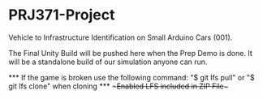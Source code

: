 # PRJ371-Project
Vehicle to Infrastructure Identification on Small Arduino Cars (001).

The Final Unity Build will be pushed here when the Prep Demo is done.
It will be a standalone build of our simulation anyone can run.

*** If the game is broken use the following command: "$ git lfs pull" or "$ git lfs clone" when cloning ***
	~~~Enabled LFS included in ZIP File~~~